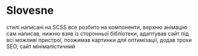 # Slovesne

стилі написані на SCSS все розбито на компоненти, верхню анімацію сам написав, нижню взяв із сторонньої бібліотеки, адаптував сайт під всі можливі пристрої, позжимав картинки для оптимізації, додав трохи SEO, сайт мінімалістичний

